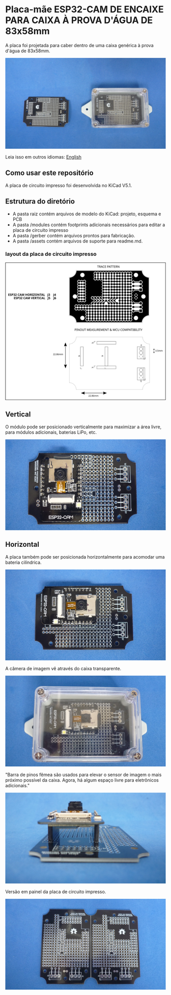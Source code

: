 # Placa-mãe ESP32-CAM DE ENCAIXE PARA CAIXA À PROVA D'ÁGUA DE 83x58mm

A placa foi projetada para caber dentro de uma caixa genérica à prova d'água de 83x58mm.

![MODULE](/esp32cam-proto-83x58mm/assets/img/pcbandenclosure.jpg)

Leia isso em outros idiomas: [English](/README.md)

## Como usar este repositório

A placa de circuito impresso foi desenvolvida no KiCad V5.1.

## Estrutura do diretório

* A pasta raiz contém arquivos de modelo do KiCad: projeto, esquema e PCB
* A pasta /modules contém footprints adicionais necessários para editar a placa de circuito impresso
* A pasta /gerber contém arquivos prontos para fabricação.
* A pasta /assets contém arquivos de suporte para readme.md.

### layout da placa de circuito impresso

![MODULE](/esp32cam-proto-83x58mm/assets/img/pinout.svg)

## Vertical

O módulo pode ser posicionado verticalmente para maximizar a área livre, para módulos adicionais, baterias LiPo, etc.

![MODULE](/esp32cam-proto-83x58mm/assets/img/vertical.jpg)

## Horizontal

A placa também pode ser posicionada horizontalmente para acomodar uma bateria cilíndrica.

![MODULE](/esp32cam-proto-83x58mm/assets/img/horizontal.jpg)

A câmera de imagem vê através do caixa transparente.

![MODULE](/esp32cam-proto-83x58mm/assets/img/sensor.jpg)

"Barra de pinos fêmea são usados para elevar o sensor de imagem o mais próximo possível da caixa. Agora, há algum espaço livre para eletrônicos adicionais."

![MODULE](/esp32cam-proto-83x58mm/assets/img/space.jpg)

Versão em painel da placa de circuito impresso.

![MODULE](/esp32cam-proto-83x58mm/assets/img/panel.jpg)


